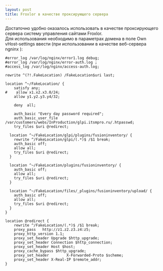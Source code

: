 ```yaml
---
layout: post
title: Froxlor в качестве проксирующего сервера  
---
```

Достаточно удобно оказалось использовать в качестве проксирующего сервера систему управления сайтами Froxlor.  
Для использования необходимо в параметрах домена в поле Own vHost-settings ввести (при использовании в качестве веб-сервера ngninx ):  
```
#error_log /var/log/nginx/error1.log debug;
#error_log /var/log/nginx/error-auth.log ;
#access_log /var/log/nginx/access-auth.log;

rewrite ^(?!.FakeLocation) /FakeLocation$uri last;

location ^~/FakeLocation/ {
    satisfy any;
#    allow x1.x2.x3.0/24;
    allow y1.y2.y3.y4/32;

    deny  all;

    auth_basic "Every day password required";
    auth_basic_user_file /var/customers/webs/InProduction/glpi.itsmpro.ru/.htpasswd;
    try_files $uri @redirect;

  location ^~/FakeLocation/glpi/plugins/fusioninventory/ {
    rewrite ^/FakeLocation/glpi/(.*)$ /$1 break;
    auth_basic off;
    allow all;
    try_files $uri @redirect;
  }

  location ^~/FakeLocation/plugins/fusioninventory/ {
    auth_basic off;
    allow all;
    try_files $uri @redirect;
  }

  location ^~/FakeLocation/files/_plugins/fusioninventory/upload/ {
    auth_basic off;
    allow all;
    try_files $uri @redirect;
  }
}

location @redirect {
    rewrite ^/FakeLocation/(.*)$ /$1 break;
    proxy_pass   http://z1.z2.z3.z4:z5;
    proxy_http_version 1.1;
    proxy_set_header Upgrade $http_upgrade;
    proxy_set_header Connection $http_connection;
    proxy_set_header Host $host;
    proxy_cache_bypass $http_upgrade;
    proxy_set_header        X-Forwarded-Proto $scheme;
    proxy_set_header X-Real-IP $remote_addr;
}
```
